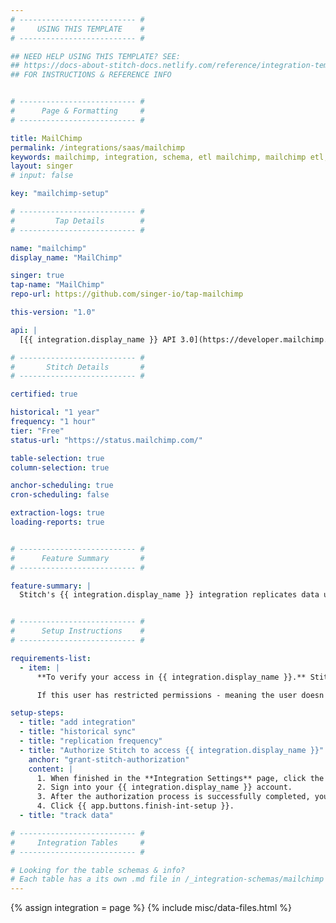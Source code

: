 ```yaml
---
# -------------------------- #
#     USING THIS TEMPLATE    #
# -------------------------- #

## NEED HELP USING THIS TEMPLATE? SEE:
## https://docs-about-stitch-docs.netlify.com/reference/integration-templates/saas/
## FOR INSTRUCTIONS & REFERENCE INFO


# -------------------------- #
#      Page & Formatting     #
# -------------------------- #

title: MailChimp
permalink: /integrations/saas/mailchimp
keywords: mailchimp, integration, schema, etl mailchimp, mailchimp etl, mailchimp schema
layout: singer
# input: false

key: "mailchimp-setup"

# -------------------------- #
#         Tap Details        #
# -------------------------- #

name: "mailchimp"
display_name: "MailChimp"

singer: true 
tap-name: "MailChimp"
repo-url: https://github.com/singer-io/tap-mailchimp

this-version: "1.0"

api: |
  [{{ integration.display_name }} API 3.0](https://developer.mailchimp.com/documentation/mailchimp/reference/overview/){:target="new"}

# -------------------------- #
#       Stitch Details       #
# -------------------------- #

certified: true 

historical: "1 year"
frequency: "1 hour"
tier: "Free"
status-url: "https://status.mailchimp.com/"

table-selection: true
column-selection: true

anchor-scheduling: true
cron-scheduling: false

extraction-logs: true
loading-reports: true


# -------------------------- #
#      Feature Summary       #
# -------------------------- #

feature-summary: |
  Stitch's {{ integration.display_name }} integration replicates data using the {{ integration.api | flatify | strip }}. Refer to the [Schema](#schema) section for a list of objects available for replication.


# -------------------------- #
#      Setup Instructions    #
# -------------------------- #

requirements-list:
  - item: |
      **To verify your access in {{ integration.display_name }}.** Stitch will only be able to replicate the same data as the user who authorizes the integration.

      If this user has restricted permissions - meaning the user doesn't have access to all campaigns or lists, for example - Stitch may encounter issues replicating data. 

setup-steps:
  - title: "add integration"
  - title: "historical sync"
  - title: "replication frequency"
  - title: "Authorize Stitch to access {{ integration.display_name }}"
    anchor: "grant-stitch-authorization"
    content: |
      1. When finished in the **Integration Settings** page, click the **Authorize** button. You'll be prompted to sign into your {{ integration.display_name }} account.
      2. Sign into your {{ integration.display_name }} account.
      3. After the authorization process is successfully completed, you'll be directed back to Stitch.
      4. Click {{ app.buttons.finish-int-setup }}.
  - title: "track data"

# -------------------------- #
#     Integration Tables     #
# -------------------------- #

# Looking for the table schemas & info?
# Each table has a its own .md file in /_integration-schemas/mailchimp
---
```

{% assign integration = page %}
{% include misc/data-files.html %}